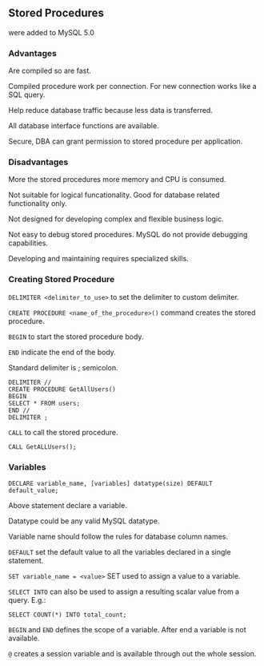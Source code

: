 ## Stored Procedures
were added to MySQL 5.0

### Advantages
Are compiled so are fast. 

Compiled procedure work per connection. For new connection works like a SQL query.

Help reduce database traffic because less data is transferred.

All database interface functions are available.

Secure, DBA can grant permission to stored procedure per application.

### Disadvantages
More the stored procedures more memory and CPU is consumed.

Not suitable for logical funcationality. Good for database related functionality only.

Not designed for developing complex and flexible business logic.

Not easy to debug stored procedures. MySQL do not provide debugging capabilities.

Developing and maintaining requires specialized skills.

### Creating Stored Procedure
```DELIMITER <delimiter_to_use>``` to set the delimiter to custom delimiter.

```CREATE PROCEDURE <name_of_the_procedure>()``` command creates the stored procedure.

```BEGIN``` to start the stored procedure body.

```END``` indicate the end of the body.

Standard delimiter is ; semicolon.

```mysql
DELIMITER //
CREATE PROCEDURE GetAllUsers()
BEGIN
SELECT * FROM users;
END //
DELIMITER ;
```

```CALL``` to call the stored procedure.

```mysql
CALL GetALLUsers();
```

### Variables
```DECLARE variable_name, [variables] datatype(size) DEFAULT default_value;```

Above statement declare a variable.

Datatype could be any valid MySQL datatype.

Variable name should follow the rules for database column names.

```DEFAULT``` set the default value to all the variables declared in a single statement.

```SET variable_name = <value>``` SET used to assign a value to a variable.

```SELECT INTO``` can also be used to assign a resulting scalar value from a query. E.g.:

```mysql
SELECT COUNT(*) INTO total_count;
```

```BEGIN``` and ```END``` defines the scope of a variable. After end a variable is not available.

```@``` creates a session variable and is available through out the whole session.
